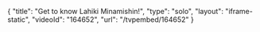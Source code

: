 {
    "title": "Get to know Lahiki Minamishin!",
    "type": "solo",
    "layout": "iframe-static",
    "videoId": "164652",
    "url": "\/tvpembed\/164652"
}